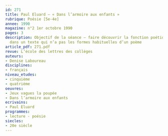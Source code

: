 ```yaml
---
id: 271
title: Paul Eluard – « Dans l’armoire aux enfants » 
rubrique: Poésie [5e-4e]
annee: 1990
magazine: n°2 1er octobre 1990
pages: 3
description: Objectif de la séance – faire découvrir la fonction poétique du langage
  dans un texte qui n’a pas les formes habituelles d’un poème
article_pdf: 271.pdf
revue: L’école des lettres des collèges
auteurs:
- Denise Laboureau
disciplines:
- français
niveau_etudes:
- cinquième
- quatrième
oeuvres:
- Jeux vagues la poupée
- Dans l’armoire aux enfants
ecrivains:
- Paul Eluard
programmes:
- lecture - poésie
siecles:
- 20e siècle
---
```

